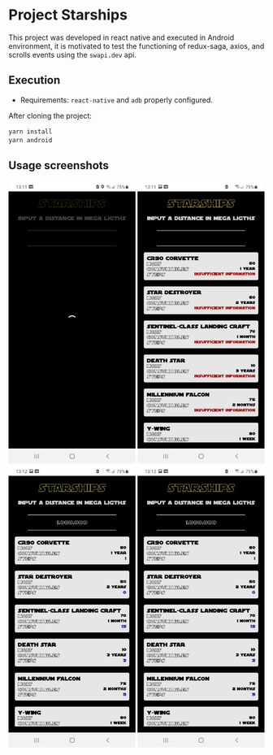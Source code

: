 # Project Starships

This project was developed in react native and executed in Android environment, it is motivated to test the functioning of redux-saga, axios, and scrolls events using the `swapi.dev` api.

## Execution

- Requirements: `react-native` and `adb` properly configured.

After cloning the project:

```bash
yarn install
yarn android
```

## Usage screenshots

<img src="https://github.com/devdaniellima/react-native-starships/blob/master/images/StarshipsUsage1.png?raw=true" width="250"/>

<img src="https://github.com/devdaniellima/react-native-starships/blob/master/images/StarshipsUsage2.png?raw=true" width="250"/>

<img src="https://github.com/devdaniellima/react-native-starships/blob/master/images/StarshipsUsage3.png?raw=true" width="250"/>

<img src="https://github.com/devdaniellima/react-native-starships/blob/master/images/StarshipsUsage3.png?raw=true" width="250"/>

